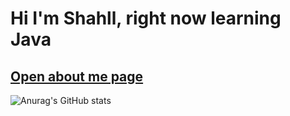 # Hi I'm Shahll, right now learning Java

## [Open about me page](https://shahll.netlify.app/)
![Anurag's GitHub stats](https://github-readme-stats.vercel.app/api?username=Shahll&show_icons=true&theme=radical)



